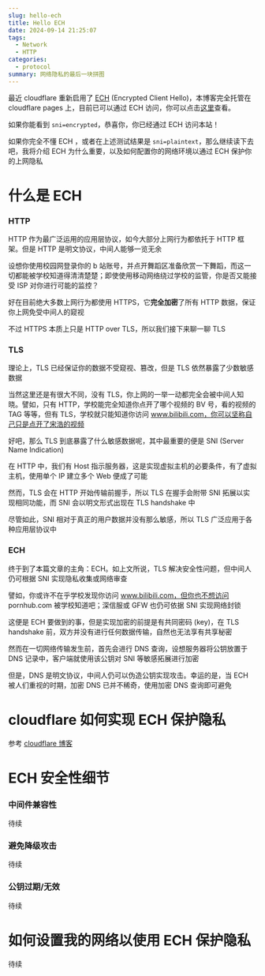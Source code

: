 ```yaml
---
slug: hello-ech
title: Hello ECH
date: 2024-09-14 21:25:07
tags: 
  - Network
  - HTTP
categories: 
  - protocol
summary: 网络隐私的最后一块拼图
---
```

最近 cloudflare 重新启用了 [ECH](https://developers.cloudflare.com/ssl/edge-certificates/ech) (Encrypted Client Hello)，本博客完全托管在 cloudflare pages 上，目前已可以通过 ECH 访问，你可以点击[这里](/cdn-cgi/trace)查看。

如果你能看到 `sni=encrypted`，恭喜你，你已经通过 ECH 访问本站！

如果你完全不懂 ECH ，或者在上述测试结果是 `sni=plaintext`，那么继续读下去吧，我将介绍 ECH 为什么重要，以及如何配置你的网络环境以通过 ECH 保护你的上网隐私

# 什么是 ECH
### HTTP
HTTP 作为最广泛运用的应用层协议，如今大部分上网行为都依托于 HTTP 框架。但是 HTTP 是明文协议，中间人能够一览无余

设想你使用校园网登录你的 b 站账号，并点开舞蹈区准备欣赏一下舞蹈，而这一切都能被学校知道得清清楚楚；即使使用移动网络绕过学校的监管，你是否又能接受 ISP 对你进行可能的监控？

好在目前绝大多数上网行为都使用 HTTPS，它**完全加密**了所有 HTTP 数据，保证你上网免受中间人的窥视

不过 HTTPS 本质上只是 HTTP over TLS，所以我们接下来聊一聊 TLS

### TLS
理论上，TLS 已经保证你的数据不受窥视、篡改，但是 TLS 依然暴露了少数敏感数据

当然这里还是有很大不同，没有 TLS，你上网的一举一动都完全会被中间人知晓。譬如，只有 HTTP，学校能完全知道你点开了哪个视频的 BV 号，看的视频的 TAG 等等，但有 TLS，学校就只能知道你访问 www.bilibili.com，你可以坚称自己只是点开了宋浩的视频

好吧，那么 TLS 到底暴露了什么敏感数据呢，其中最重要的便是 SNI (Server Name Indication)

在 HTTP 中，我们有 Host 指示服务器，这是实现虚拟主机的必要条件，有了虚拟主机，使用单个 IP 建立多个 Web 便成了可能

然而，TLS 会在 HTTP 开始传输前握手，所以 TLS 在握手会附带 SNI 拓展以实现相同功能，而 SNI 会以明文形式出现在 TLS handshake 中

尽管如此，SNI 相对于真正的用户数据并没有那么敏感，所以 TLS 广泛应用于各种应用层协议中

### ECH
终于到了本篇文章的主角：ECH。如上文所说，TLS 解决安全性问题，但中间人仍可根据 SNI 实现隐私收集或网络审查

譬如，你或许不在乎学校发现你访问 www.bilibili.com，但你也不想访问 pornhub.com 被学校知道吧；深信服或 GFW 也仍可依据 SNI 实现网络封锁

这便是 ECH 要做到的事，但是实现加密的前提是有共同密码 (key)，在 TLS handshake 前，双方并没有进行任何数据传输，自然也无法享有共享秘密

然而在一切网络传输发生前，首先会进行 DNS 查询，设想服务器将公钥放置于 DNS 记录中，客户端就使用该公钥对 SNI 等敏感拓展进行加密

但是，DNS 是明文协议，中间人仍可以伪造公钥实现攻击。幸运的是，当 ECH 被人们重视的时期，加密 DNS 已并不稀奇，使用加密 DNS 查询即可避免

# cloudflare 如何实现 ECH 保护隐私
参考 [cloudflare 博客](https://blog.cloudflare.com/encrypted-client-hello)

# ECH 安全性细节
### 中间件兼容性
待续

### 避免降级攻击
待续

### 公钥过期/无效
待续

# 如何设置我的网络以使用 ECH 保护隐私
待续